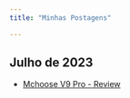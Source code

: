```yaml
---
title: "Minhas Postagens"

---
```


## Julho de 2023

- [Mchoose V9 Pro - Review](./review/MchooseV9Pro/)
